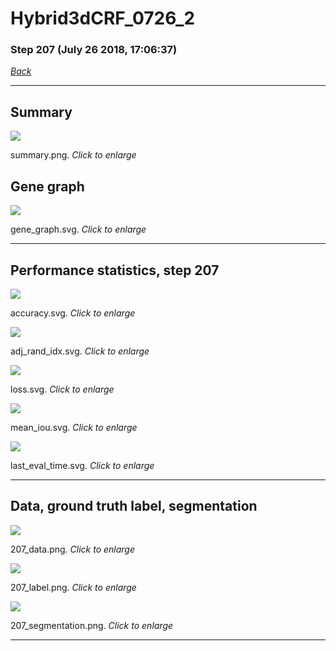 # Hybrid3dCRF_0726_2

### Step 207 (July 26 2018, 17:06:37)

[_Back_](..)

---

## Summary

<div class="images"><a href="media/summary.png"><img  src="media/summary.png" align="center"></a><p>summary.png. <i>Click to enlarge</i></p></div>

## Gene graph

<div class="images"><a href="media/gene_graph.svg"><img  src="media/gene_graph.svg" align="center"></a><p>gene_graph.svg. <i>Click to enlarge</i></p></div>

---

## Performance statistics, step 207

<div class="images"><a href="media/accuracy.svg"><img class="mini" src="media/accuracy.svg" align="center"></a><p>accuracy.svg. <i>Click to enlarge</i></p></div>
<div class="images"><a href="media/adj_rand_idx.svg"><img class="mini" src="media/adj_rand_idx.svg" align="center"></a><p>adj_rand_idx.svg. <i>Click to enlarge</i></p></div>
<div class="images"><a href="media/loss.svg"><img class="mini" src="media/loss.svg" align="center"></a><p>loss.svg. <i>Click to enlarge</i></p></div>
<div class="images"><a href="media/mean_iou.svg"><img class="mini" src="media/mean_iou.svg" align="center"></a><p>mean_iou.svg. <i>Click to enlarge</i></p></div>
<div class="images"><a href="media/last_eval_time.svg"><img class="mini" src="media/last_eval_time.svg" align="center"></a><p>last_eval_time.svg. <i>Click to enlarge</i></p></div>

---

## Data, ground truth label, segmentation

<div class="images"><a href="media/207_data.png"><img class="mini" src="media/207_data.png" align="center"></a><p>207_data.png. <i>Click to enlarge</i></p></div>
<div class="images"><a href="media/207_label.png"><img class="mini" src="media/207_label.png" align="center"></a><p>207_label.png. <i>Click to enlarge</i></p></div>
<div class="images"><a href="media/207_segmentation.png"><img class="mini" src="media/207_segmentation.png" align="center"></a><p>207_segmentation.png. <i>Click to enlarge</i></p></div>

---


